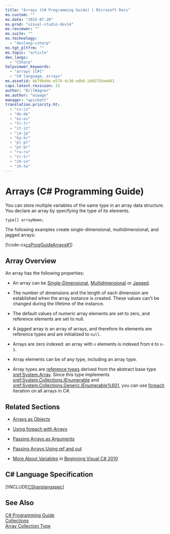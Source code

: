 ```yaml
---
title: "Arrays (C# Programming Guide) | Microsoft Docs"
ms.custom: ""
ms.date: "2015-07-20"
ms.prod: "visual-studio-dev14"
ms.reviewer: ""
ms.suite: ""
ms.technology: 
  - "devlang-csharp"
ms.tgt_pltfrm: ""
ms.topic: "article"
dev_langs: 
  - "CSharp"
helpviewer_keywords: 
  - "arrays [C#]"
  - "C# language, arrays"
ms.assetid: bb79bdde-e570-4c30-adb0-1dd5759ae041
caps.latest.revision: 33
author: "BillWagner"
ms.author: "wiwagn"
manager: "wpickett"
translation.priority.ht: 
  - "cs-cz"
  - "de-de"
  - "es-es"
  - "fr-fr"
  - "it-it"
  - "ja-jp"
  - "ko-kr"
  - "pl-pl"
  - "pt-br"
  - "ru-ru"
  - "tr-tr"
  - "zh-cn"
  - "zh-tw"
---
```

# Arrays (C# Programming Guide)
You can store multiple variables of the same type in an array data structure. You declare an array by specifying the type of its elements.  
  
 `type[] arrayName;`  
  
 The following examples create single-dimensional, multidimensional, and jagged arrays:  
  
 [!code-cs[csProgGuideArrays#1](../../../csharp/programming-guide/arrays/codesnippet/CSharp/index_1.cs)]  
  
## Array Overview  
 An array has the following properties:  
  
-   An array can be [Single-Dimensional](../../../csharp/programming-guide/arrays/single-dimensional-arrays.md), [Multidimensional](../../../csharp/programming-guide/arrays/multidimensional-arrays.md) or [Jagged](../../../csharp/programming-guide/arrays/jagged-arrays.md).  
  
-   The number of dimensions and the length of each dimension are established when the array instance is created. These values can't be changed during the lifetime of the instance.  
  
-   The default values of numeric array elements are set to zero, and reference elements are set to null.  
  
-   A jagged array is an array of arrays, and therefore its elements are reference types and are initialized to `null`.  
  
-   Arrays are zero indexed: an array with `n` elements is indexed from `0` to `n-1`.  
  
-   Array elements can be of any type, including an array type.  
  
-   Array types are [reference types](../../../csharp/language-reference/keywords/reference-types.md) derived from the abstract base type <xref:System.Array>. Since this type implements <xref:System.Collections.IEnumerable> and <xref:System.Collections.Generic.IEnumerable%601>, you can use [foreach](../../../csharp/language-reference/keywords/foreach-in.md) iteration on all arrays in C#.  
  
## Related Sections  
  
-   [Arrays as Objects](../../../csharp/programming-guide/arrays/arrays-as-objects.md)  
  
-   [Using foreach with Arrays](../../../csharp/programming-guide/arrays/using-foreach-with-arrays.md)  
  
-   [Passing Arrays as Arguments](../../../csharp/programming-guide/arrays/passing-arrays-as-arguments.md)  
  
-   [Passing Arrays Using ref and out](../../../csharp/programming-guide/arrays/passing-arrays-using-ref-and-out.md)  
  
-   [More About Variables](http://go.microsoft.com/fwlink/?LinkId=221230) in [Beginning Visual C# 2010](http://go.microsoft.com/fwlink/?LinkId=221214)  
  
## C# Language Specification  
 [!INCLUDE[CSharplangspec](../../../csharp/language-reference/keywords/includes/csharplangspec_md.md)]  
  
## See Also  
 [C# Programming Guide](../../../csharp/programming-guide/index.md)   
 [Collections](../Topic/Collections%20\(C%23%20and%20Visual%20Basic\).md)   
 [Array Collection Type](http://msdn.microsoft.com/en-us/8a9964de-8941-47b1-a3cf-a01bc88db9e8)